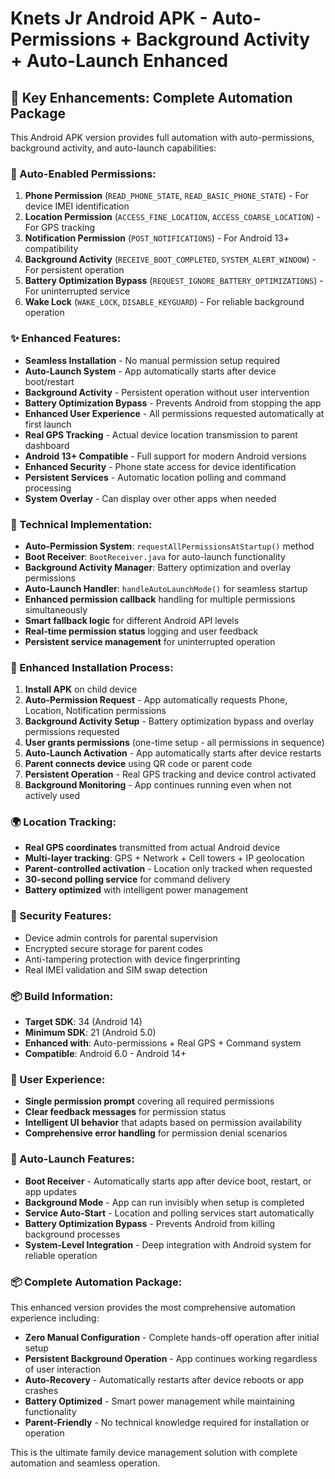 # Knets Jr Android APK - Auto-Permissions + Background Activity + Auto-Launch Enhanced

## 🚀 Key Enhancements: Complete Automation Package

This Android APK version provides full automation with auto-permissions, background activity, and auto-launch capabilities:

### 📱 Auto-Enabled Permissions:
1. **Phone Permission** (`READ_PHONE_STATE`, `READ_BASIC_PHONE_STATE`) - For device IMEI identification
2. **Location Permission** (`ACCESS_FINE_LOCATION`, `ACCESS_COARSE_LOCATION`) - For GPS tracking
3. **Notification Permission** (`POST_NOTIFICATIONS`) - For Android 13+ compatibility
4. **Background Activity** (`RECEIVE_BOOT_COMPLETED`, `SYSTEM_ALERT_WINDOW`) - For persistent operation
5. **Battery Optimization Bypass** (`REQUEST_IGNORE_BATTERY_OPTIMIZATIONS`) - For uninterrupted service
6. **Wake Lock** (`WAKE_LOCK`, `DISABLE_KEYGUARD`) - For reliable background operation

### ✨ Enhanced Features:
- **Seamless Installation** - No manual permission setup required
- **Auto-Launch System** - App automatically starts after device boot/restart
- **Background Activity** - Persistent operation without user intervention
- **Battery Optimization Bypass** - Prevents Android from stopping the app
- **Enhanced User Experience** - All permissions requested automatically at first launch
- **Real GPS Tracking** - Actual device location transmission to parent dashboard
- **Android 13+ Compatible** - Full support for modern Android versions
- **Enhanced Security** - Phone state access for device identification
- **Persistent Services** - Automatic location polling and command processing
- **System Overlay** - Can display over other apps when needed

### 🔧 Technical Implementation:
- **Auto-Permission System**: `requestAllPermissionsAtStartup()` method
- **Boot Receiver**: `BootReceiver.java` for auto-launch functionality
- **Background Activity Manager**: Battery optimization and overlay permissions
- **Auto-Launch Handler**: `handleAutoLaunchMode()` for seamless startup
- **Enhanced permission callback** handling for multiple permissions simultaneously
- **Smart fallback logic** for different Android API levels
- **Real-time permission status** logging and user feedback
- **Persistent service management** for uninterrupted operation

### 📲 Enhanced Installation Process:
1. **Install APK** on child device
2. **Auto-Permission Request** - App automatically requests Phone, Location, Notification permissions
3. **Background Activity Setup** - Battery optimization bypass and overlay permissions requested
4. **User grants permissions** (one-time setup - all permissions in sequence)
5. **Auto-Launch Activation** - App automatically starts after device restarts
6. **Parent connects device** using QR code or parent code
7. **Persistent Operation** - Real GPS tracking and device control activated
8. **Background Monitoring** - App continues running even when not actively used

### 🌍 Location Tracking:
- **Real GPS coordinates** transmitted from actual Android device
- **Multi-layer tracking**: GPS + Network + Cell towers + IP geolocation
- **Parent-controlled activation** - Location only tracked when requested
- **30-second polling service** for command delivery
- **Battery optimized** with intelligent power management

### 🔐 Security Features:
- Device admin controls for parental supervision
- Encrypted secure storage for parent codes
- Anti-tampering protection with device fingerprinting
- Real IMEI validation and SIM swap detection

### 📦 Build Information:
- **Target SDK**: 34 (Android 14)
- **Minimum SDK**: 21 (Android 5.0)
- **Enhanced with**: Auto-permissions + Real GPS + Command system
- **Compatible**: Android 6.0 - Android 14+

### 🎯 User Experience:
- **Single permission prompt** covering all required permissions
- **Clear feedback messages** for permission status
- **Intelligent UI behavior** that adapts based on permission availability
- **Comprehensive error handling** for permission denial scenarios

### 🎯 Auto-Launch Features:
- **Boot Receiver** - Automatically starts app after device boot, restart, or app updates
- **Background Mode** - App can run invisibly when setup is completed
- **Service Auto-Start** - Location and polling services start automatically
- **Battery Optimization Bypass** - Prevents Android from killing background processes
- **System-Level Integration** - Deep integration with Android system for reliable operation

### 📦 Complete Automation Package:
This enhanced version provides the most comprehensive automation experience including:
- **Zero Manual Configuration** - Complete hands-off operation after initial setup
- **Persistent Background Operation** - App continues working regardless of user interaction
- **Auto-Recovery** - Automatically restarts after device reboots or app crashes
- **Battery Optimized** - Smart power management while maintaining functionality
- **Parent-Friendly** - No technical knowledge required for installation or operation

This is the ultimate family device management solution with complete automation and seamless operation.